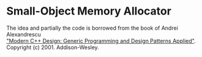 # Small-Object Memory Allocator

The idea and partially the code is borrowed from the book of Andrei Alexandrescu  
["Modern C++ Design: Generic Programming and Design Patterns Applied"](https://www.amazon.com/Modern-Design-Generic-Programming-Patterns/dp/0201704315).  
Copyright (c) 2001. Addison-Wesley.
